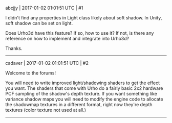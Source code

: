 abcjjy | 2017-01-02 01:01:51 UTC | #1

I didn't find any properties in Light class likely about soft shadow. In Unity, soft shadow can be set on light. 

Does Urho3d have this feature? If so, how to use it? If not, is there any reference on how to implement and integrate into Urho3d?

Thanks.

-------------------------

cadaver | 2017-01-02 01:01:51 UTC | #2

Welcome to the forums!

You will need to write improved light/shadowing shaders to get the effect you want. The shaders that come with Urho do a fairly basic 2x2 hardware PCF sampling of the shadow's depth texture. If you want something like variance shadow maps you will need to modify the engine code to allocate the shadowmap textures in a different format, right now they're depth textures (color texture not used at all.)

-------------------------

